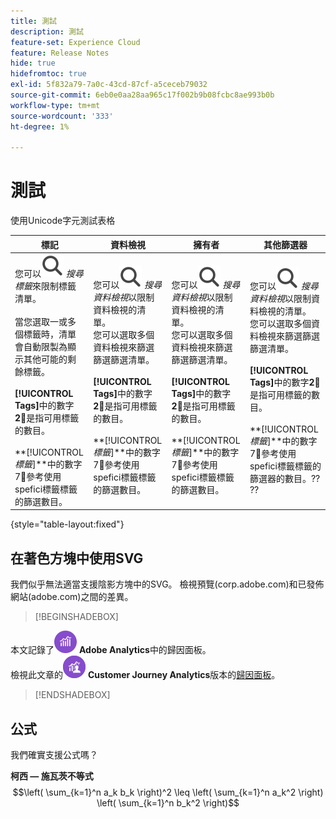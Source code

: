 ```yaml
---
title: 測試
description: 測試
feature-set: Experience Cloud
feature: Release Notes
hide: true
hidefromtoc: true
exl-id: 5f832a79-7a0c-43cd-87cf-a5ceceb79032
source-git-commit: 6eb0e0aa28aa965c17f002b9b08fcbc8ae993b0b
workflow-type: tm+mt
source-wordcount: '333'
ht-degree: 1%

---
```


# 測試

使用Unicode字元測試表格

| 標記 | 資料檢視 | 擁有者 | 其他篩選器 |
|---|---|---|---|
| 您可以![搜尋](/help/assets/icons/Search.svg) *搜尋標籤*&#x200B;來限制標籤清單。 <br/><br/>當您選取一或多個標籤時，清單會自動限製為顯示其他可能的剩餘標籤。 <br/><br/> **[!UICONTROL Tags]**&#x200B;中的數字&#x200B;**2︎⃣**&#x200B;是指可用標籤的數目。 <br/><br/> **[!UICONTROL *標籤&#x200B;*]**中的數字7︎⃣參考使用spefici標籤標籤的篩選數目。 | 您可以![搜尋](/help/assets/icons/Search.svg) *搜尋資料檢視*&#x200B;以限制資料檢視的清單。 <br/>您可以選取多個資料檢視來篩選篩選篩選清單。 <br/><br/> **[!UICONTROL Tags]**&#x200B;中的數字&#x200B;**2︎⃣**&#x200B;是指可用標籤的數目。 <br/><br/> **[!UICONTROL *標籤&#x200B;*]**中的數字7︎⃣參考使用spefici標籤標籤的篩選數目。 | 您可以![搜尋](/help/assets/icons/Search.svg) *搜尋資料檢視*&#x200B;以限制資料檢視的清單。 <br/>您可以選取多個資料檢視來篩選篩選篩選清單。 <br/><br/> **[!UICONTROL Tags]**&#x200B;中的數字&#x200B;**2︎⃣**&#x200B;是指可用標籤的數目。 <br/><br/> **[!UICONTROL *標籤&#x200B;*]**中的數字7︎⃣參考使用spefici標籤標籤的篩選數目。 | 您可以![搜尋](/help/assets/icons/Search.svg) *搜尋資料檢視*&#x200B;以限制資料檢視的清單。 <br/>您可以選取多個資料檢視來篩選篩選篩選清單。 <br/><br/> **[!UICONTROL Tags]**&#x200B;中的數字&#x200B;**2︎⃣**&#x200B;是指可用標籤的數目。 <br/><br/> **[!UICONTROL *標籤&#x200B;*]**中的數字7︎⃣參考使用spefici標籤標籤的篩選器的數目。?? ?? |

{style="table-layout:fixed"}


## 在著色方塊中使用SVG

我們似乎無法適當支援陰影方塊中的SVG。 檢視預覽(corp.adobe.com)和已發佈網站(adobe.com)之間的差異。

>[!BEGINSHADEBOX]

本文記錄了![AdobeAnalytics](/help/assets/icons/AdobeAnalytics.svg) **Adobe Analytics**&#x200B;中的歸因面板。<br/>檢視此文章的![CustomerJourneyAnalytics](/help/assets/icons/CustomerJourneyAnalytics.svg) **Customer Journey Analytics**&#x200B;版本的[歸因面板](https://experienceleague.adobe.com/en/docs/analytics-platform/using/cja-workspace/panels/attribution)。

>[!ENDSHADEBOX]


## 公式

我們確實支援公式嗎？

**柯西 — 施瓦茨不等式**
$$\left( \sum_{k=1}^n a_k b_k \right)^2 \leq \left( \sum_{k=1}^n a_k^2 \right) \left( \sum_{k=1}^n b_k^2 \right)$$



